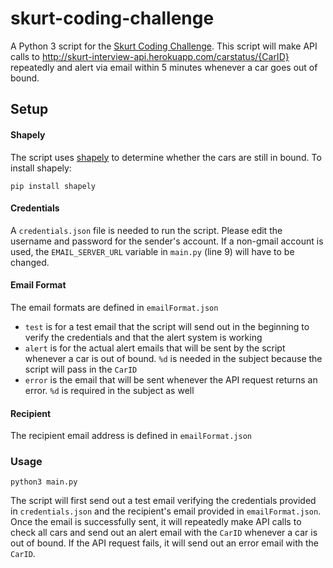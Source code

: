 # skurt-coding-challenge
A Python 3 script for the [Skurt Coding Challenge](https://github.com/theAnthonyLai/skurt-coding-challenge/blob/master/requirement.pdf). This script will make API calls to http://skurt-interview-api.herokuapp.com/carstatus/{CarID} repeatedly and alert via email within 5 minutes whenever a car goes out of bound.

## Setup

#### Shapely
The script uses [shapely](https://pypi.python.org/pypi/Shapely) to determine whether the cars are still in bound.
To install shapely:
```
pip install shapely
```

#### Credentials
A `credentials.json` file is needed to run the script. Please edit the username and password for the sender's account. If a non-gmail account is used, the `EMAIL_SERVER_URL` variable in `main.py` (line 9) will have to be changed.

#### Email Format
The email formats are defined in `emailFormat.json`
* `test` is for a test email that the script will send out in the beginning to verify the credentials and that the alert system is working
* `alert` is for the actual alert emails that will be sent by the script whenever a car is out of bound. `%d` is needed in the subject because the script will pass in the `CarID`
* `error` is the email that will be sent whenever the API request returns an error. `%d` is required in the subject as well

#### Recipient
The recipient email address is defined in `emailFormat.json`

### Usage
```
python3 main.py
```
The script will first send out a test email verifying the credentials provided in `credentials.json` and the recipient's email provided in `emailFormat.json`. Once the email is successfully sent, it will repeatedly make API calls to check all cars and send out an alert email with the `CarID` whenever a car is out of bound. If the API request fails, it will send out an error email with the `CarID`.
